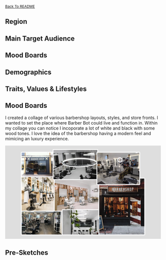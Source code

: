 <small>[Back To README](https://github.com/maubanel/Barber-Bot) </small>

## Region

## Main Target Audience

## Mood Boards

## Demographics

## Traits, Values & Lifestyles

## Mood Boards

I created a collage of various barbershop layouts, styles, and store fronts. I wanted to set the place where Barber Bot could live and function in. Within my collage you can notice I incoporate a lot of white and black with some wood tones. I love the idea of the barbershop having a modern feel and mimicing an luxury experience.

<kbd>
   <img src="images/moodboard.png">
 </kbd>

## Pre-Sketches
